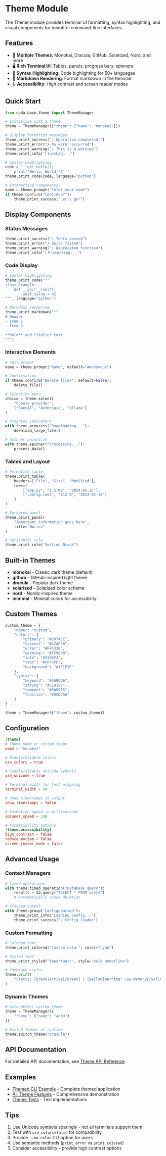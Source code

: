 # Theme Module

The Theme module provides terminal UI formatting, syntax highlighting, and visual components for beautiful command-line interfaces.

## Features

- 🎨 **Multiple Themes**: Monokai, Dracula, GitHub, Solarized, Nord, and more
- 🖥️ **Rich Terminal UI**: Tables, panels, progress bars, spinners
- 🌈 **Syntax Highlighting**: Code highlighting for 50+ languages
- 📝 **Markdown Rendering**: Format markdown in the terminal
- ♿ **Accessibility**: High contrast and screen reader modes

## Quick Start

```python
from coda.base.theme import ThemeManager

# Initialize with a theme
theme = ThemeManager({"theme": {"name": "monokai"}})

# Display formatted messages
theme.print_success("✓ Operation completed!")
theme.print_error("✗ An error occurred")
theme.print_warning("⚠ This is a warning")
theme.print_info("ℹ Loading...")

# Syntax highlighting
code = '''def hello():
    print("Hello, World!")'''
theme.print_code(code, language="python")

# Interactive components
name = theme.prompt("Enter your name")
if theme.confirm("Continue?"):
    theme.print_success("Let's go!")
```

## Display Components

### Status Messages

```python
theme.print_success("✓ Tests passed")
theme.print_error("✗ Build failed")
theme.print_warning("⚠ Deprecated function")
theme.print_info("ℹ Processing...")
```

### Code Display

```python
# Syntax highlighting
theme.print_code("""
class Example:
    def __init__(self):
        self.value = 42
""", language="python")

# Markdown rendering
theme.print_markdown("""
# Header
- Item 1
- Item 2

**Bold** and *italic* text
""")
```

### Interactive Elements

```python
# Text prompt
name = theme.prompt("Name", default="Anonymous")

# Confirmation
if theme.confirm("Delete file?", default=False):
    delete_file()

# Selection menu
choice = theme.select(
    "Choose provider",
    ["OpenAI", "Anthropic", "Ollama"]
)

# Progress indicators
with theme.progress("Downloading..."):
    download_large_file()

# Spinner animation
with theme.spinner("Processing..."):
    process_data()
```

### Tables and Layout

```python
# Formatted table
theme.print_table(
    headers=["File", "Size", "Modified"],
    rows=[
        ["app.py", "2.5 KB", "2024-01-15"],
        ["config.toml", "512 B", "2024-01-14"]
    ]
)

# Bordered panel
theme.print_panel(
    "Important information goes here",
    title="Notice"
)

# Horizontal rule
theme.print_rule("Section Break")
```

## Built-in Themes

- **monokai** - Classic dark theme (default)
- **github** - GitHub-inspired light theme
- **dracula** - Popular dark theme
- **solarized** - Solarized color scheme
- **nord** - Nordic-inspired theme
- **minimal** - Minimal colors for accessibility

## Custom Themes

```python
custom_theme = {
    "name": "custom",
    "colors": {
        "primary": "#007ACC",
        "success": "#4CAF50",
        "error": "#F44336",
        "warning": "#FF9800",
        "info": "#2196F3",
        "text": "#FFFFFF",
        "background": "#1E1E1E"
    },
    "syntax": {
        "keyword": "#569CD6",
        "string": "#CE9178",
        "comment": "#6A9955",
        "function": "#DCDCAA"
    }
}

theme = ThemeManager({"theme": custom_theme})
```

## Configuration

```toml
[theme]
# Theme name or custom theme
name = "monokai"

# Enable/disable colors
use_colors = true

# Enable/disable Unicode symbols
use_unicode = true

# Terminal width for text wrapping
terminal_width = 80

# Show timestamps in output
show_timestamps = false

# Animation speed in milliseconds
spinner_speed = 100

# Accessibility options
[theme.accessibility]
high_contrast = false
reduce_motion = false
screen_reader_mode = false
```

## Advanced Usage

### Context Managers

```python
# Timed operations
with theme.timed_operation("Database query"):
    results = db.query("SELECT * FROM users")
    # Automatically shows duration

# Grouped output
with theme.group("Configuration"):
    theme.print_info("Loading config...")
    theme.print_success("✓ Config loaded")
```

### Custom Formatting

```python
# Colored text
theme.print_colored("Custom color", color="cyan")

# Styled text
theme.print_styled("Important!", style="bold underline")

# Combined styles
theme.print(
    "Status: [green]Active[/green] | [yellow]Warning: Low memory[/yellow]"
)
```

### Dynamic Themes

```python
# Auto-detect system theme
theme = ThemeManager({
    "theme": {"name": "auto"}
})

# Switch themes at runtime
theme.switch_theme("dracula")
```

## API Documentation

For detailed API documentation, see [Theme API Reference](../../../docs/api/theme.md).

## Examples

- [Themed CLI Example](../../../tests/examples/themed_cli/) - Complete themed application
- [All Theme Features](./example.py) - Comprehensive demonstration
- [Theme Tests](../../../tests/base/theme/) - Test implementations

## Tips

1. Use Unicode symbols sparingly - not all terminals support them
2. Test with `use_colors=false` for compatibility
3. Provide `--no-color` CLI option for users
4. Use semantic methods (`print_error` vs `print_colored`)
5. Consider accessibility - provide high contrast options